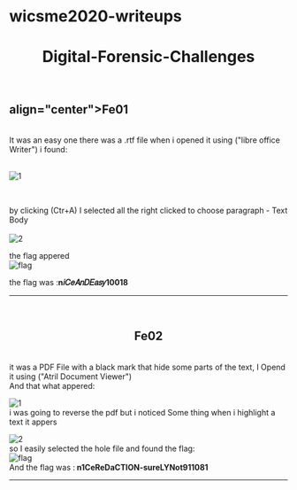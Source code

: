 # wicsme2020-writeups
<h1 align="center">Digital-Forensic-Challenges </h1></br>
<h2> align="center">Fe01</h2>
</br>
It was an easy one there was a .rtf file when i opened it using ("libre office Writer") i found: </br></br>

![1](https://user-images.githubusercontent.com/33530187/99195681-2c11ce80-2755-11eb-9103-01f23bf3878b.png)

</br>

by clicking (Ctr+A) I selected all the right clicked to choose paragraph - Text Body </br>
</br>
![2](https://user-images.githubusercontent.com/33530187/99195858-6039bf00-2756-11eb-9cad-21085cd6eca9.png)

the flag appered</br>
![flag](https://user-images.githubusercontent.com/33530187/99195866-6e87db00-2756-11eb-8217-1e0b8d33ae59.png)

the flag was :<b>n𝑖𝐶𝑒𝐴𝑛𝐷𝐸𝑎𝑠𝑦10018</b>
*****************************************************************************************************************************************************************
</br>
<h2 align="center">Fe02</h2>
</br>
it was a PDF File with a black mark that hide some parts of the text, I Opend it using ("Atril Document Viewer") </br>
And that what appered: </br>

![1](https://user-images.githubusercontent.com/33530187/99196046-d854b480-2757-11eb-9ae6-3b515dd35fd8.png)
</br>
i was going to reverse the pdf but i noticed Some thing when i highlight a text it appers </br>

![2](https://user-images.githubusercontent.com/33530187/99196086-18b43280-2758-11eb-9e4b-730207412d80.png)
</br> 
so I easily selected the hole file and found the flag:</br>
![flag](https://user-images.githubusercontent.com/33530187/99196138-616beb80-2758-11eb-8283-08642fd67fbf.png)
</br>And the flag was :<b> n1CeReDaCTION-sureLYNot911081</b>

*****************************************************************************************************************************************************************


